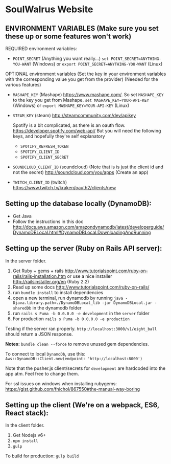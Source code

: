 SoulWalrus Website
===

ENVIRONMENT VARIABLES (Make sure you set these up or some features won't work)
---
REQUIRED environment variables:
- `POINT_SECRET` (Anything you want really...) `set POINT_SECRET=ANYTHING-YOU-WANT` (Windows) or `export POINT_SECRET=ANYTHING-YOU-WANT` (Linux)

OPTIONAL environment variables (Set the key in your environment variables with the corresponding value you get from the provider) (Needed for the various features)
- `MASHAPE_KEY` (Mashape) https://www.mashape.com/. So set `MASHAPE_KEY` to the key you get from Mashape. `set MASHAPE_KEY=YOUR-API-KEY` (Windows) or `export MASHAPE_KEY=YOUR-API-KEY` (Linux)
- `STEAM_KEY` (steam) http://steamcommunity.com/dev/apikey

  Spotify is a bit complicated, as there is an oauth flow. https://developer.spotify.com/web-api/ But you will need the following keys, and hopefully they're self explanatory
  - `SPOTIFY_REFRESH_TOKEN`
  - `SPOTIFY_CLIENT_ID`
  - `SPOTIFY_CLIENT_SECRET`


- `SOUNDCLOUD_CLIENT_ID` (soundcloud) (Note that is is just the client id and not the secret) http://soundcloud.com/you/apps (Create an app)
- `TWITCH_CLIENT_ID` (twitch) https://www.twitch.tv/kraken/oauth2/clients/new

Setting up the database locally (DynamoDB):
---
- Get Java
- Follow the instructions in this doc
http://docs.aws.amazon.com/amazondynamodb/latest/developerguide/DynamoDBLocal.html#DynamoDBLocal.DownloadingAndRunning

Setting up the server (Ruby on Rails API server):
---
In the server folder.

1. Get Ruby + gems + rails http://www.tutorialspoint.com/ruby-on-rails/rails-installation.htm
or use a nice installer http://railsinstaller.org/en (Ruby 2.2)
2. Read up some docs http://www.tutorialspoint.com/ruby-on-rails/
3. run `bundle install` to install dependencies
4. open a new terminal, run dynamodb by running `java -Djava.library.path=./DynamoDBLocal_lib -jar DynamoDBLocal.jar -sharedDb` in the dynamodb folder
5. run `rails s Puma -b 0.0.0.0 -e development` in the `server` folder
6. For production `rails s Puma -b 0.0.0.0 -e production`

Testing if the server ran properly.
`http://localhost:3000/v1/eight_ball` should return a JSON response.

**Notes:**
`bundle clean --force` to remove unused gem dependencies.

To connect to local `DynamoDb`, use this:
`Aws::DynamoDB::Client.new(endpoint: 'http://localhost:8000')`

Note that the pusher.js client/secrets for `development` are hardcoded into the app atm. Feel free to change them.

For ssl issues on windows when installing rubygems: https://gist.github.com/fnichol/867550#the-manual-way-boring

Setting up the client (We're on a webpack, ES6, React stack):
---
In the client folder.

1. Get Nodejs v6+
2. `npm install`
3. `gulp`

To build for production:
`gulp build`
